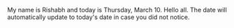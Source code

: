 My name is Rishabh and today is Thursday, March 10. Hello all. The date will automatically update to today's date in case you did not notice.
